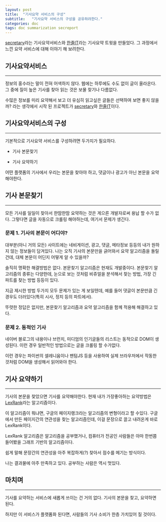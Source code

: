 ```yaml
---
layout: post
title:  "기사요약 서비스의 구성"
subtitle:   "기사요약 서비스의 구성을 공유하려한다."
categories: doc
tags: doc summarization secreport
---
```


[secretary](https://chrome.google.com/webstore/detail/secretary/bijcgcgbhmeemlnidoigdcnokggknikb?hl=ko)라는 기사요약서비스와 [한줄IT](https://twitter.com/R2BQBbW6CM4oFBN)라는 기사요약 트윗을 만들었다. 그 과정에서 느낀 요약 서비스에 대해 이야기 해 보려한다.

## 기사요약서비스

---

정보의 홍수라는 말이 전혀 어색하지 않다. 웹에는 하루에도 수도 없이 글이 올라온다. 그 중에 질이 높은 기사를 찾아 읽는 것은 보물 찾기나 다름없다.

수많은 정보를 미리 요약해서 보고 더 유심히 읽고싶은 글들은 선택하여 보면 좋지 않을까? 라는 생각에서 시작 된 프로젝트가 [secretary](https://chrome.google.com/webstore/detail/secretary/bijcgcgbhmeemlnidoigdcnokggknikb?hl=ko)와 [한줄IT](https://twitter.com/R2BQBbW6CM4oFBN)이다.

## 기사요약서비스의 구성

---

기본적으로 기사요약 서비스를 구성하려면 두가지가 필요하다.

- 기사 본문찾기

- 기사 요약하기

어떤 플랫폼의 기사에서 우리는 본문을 찾아야 하고, 댓글이나 광고가 아닌 본문을 요약해야한다.

## 기사 본문찾기

---

모든 기사를 일일이 찾아서 한땀한땀 요약하는 것은 게으른 개발자로써 용납 할 수가 없다. 그렇다면 글을 자동으로 크롤링 해야하는데, 여기서 문제가 생긴다.

### 문제 1. 기사의 본문이 어디야?

대부분(아니 거의 모든) 사이트에는 네비게이션, 광고, 댓글, 메타정보 등등의 내가 원하지 않는 정보들이 담겨있다. 나는 오직 기사의 본문만을 긁어와서 요약 알고리즘을 돌릴건데, 대체 본문이 어딘지 어떻게 알 수 있을까?

솔직히 명확한 해결방법은 없다. 본문찾기 알고리즘은 현재도 개발중이다. 본문찾기 알고리즘의 종류는 다양한데, 눈으로 보는 것처럼 비쥬얼을 분석해서 찾는 방법, 가장 긴 파트를 찾는 방법 등등이 있다.

지금 제시한 방법 두가지 모두 문제가 있는 게 보일텐데, 예를 들어 댓글이 본문만큼 긴 경우도 더러있다(특히 시사, 정치 등의 파트에서).

뚜렷한 정답은 없지만, 본문찾기 알고리즘과 요약 알고리즘을 함께 적용해 해결하고 있다.

<script async src="//pagead2.googlesyndication.com/pagead/js/adsbygoogle.js"></script>
<ins class="adsbygoogle"
     style="display:block; text-align:center;"
     data-ad-format="fluid"
     data-ad-layout="in-article"
     data-ad-client="ca-pub-3014668630648493"
     data-ad-slot="7229973781"></ins>
<script>
     (adsbygoogle = window.adsbygoogle || []).push({});
</script>

### 문제 2. 동적인 기사

네이버 블로그의 내용이나 브런치, 미디엄의 인기글들의 리스트는 동적으로 DOM이 생성된다. 이런 경우 일반적인 방법으로는 글을 크롤링 할 수가없다.

이런 경우는 파이썬의 셀레니움이나 팬텀JS 등을 사용하여 실제 브라우저에서 작동한 것처럼 DOM을 생성해서 읽어와야 한다.

## 기사 요약하기

---

기사의 본문을 찾았으면 기사를 요약해야한다. 현재 내가 가장좋아하는 요약방법은 [LexRank](https://www.cs.cmu.edu/afs/cs/project/jair/pub/volume22/erkan04a-html/erkan04a.html)라는 알고리즘이다.

이 알고리즘이 뭐냐면, 구글의 페이지랭크라는 알고리즘의 변형이라고 할 수있다. 구글에서 만든 페이지간의 연관성을 찾는 알고리즘인데, 이걸 문장으로 끌고 내려온게 바로 LexRank이다.

LexRank 알고리즘은 알고리즘을 공부했거나, 컴퓨터가 전공인 사람들은 아마 한번쯤 들어봤을 그래프 기반의 알고리즘이다.

쉽게 말해 문장간의 연관성을 아주 복잡하게(?) 찾아서 점수를 메기는 방식이다.

나는 결과물에 아주 만족하고 있다. 공부하는 사람은 역시 멋있다.

## 마치며

---

기사를 요약하는 서비스에 새롭게 쓰이는 건 거의 없다. 기사의 본문을 찾고, 요약하면 된다.

하지만 이 서비스가 플랫폼화 된다면, 사람들의 기사 소비가 한층 가치있어 질 것이다.

